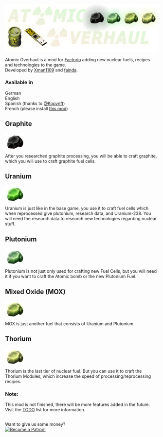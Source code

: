 [logo]: https://raw.githubusercontent.com/fainda/images/main/logo2.png
![logo][]

Atomic Overhaul is a mod for <a href=https://factorio.com>Factorio</a> adding new nuclear fuels, recipes and technologies to the game. <br>
Developed by <a href=https://github.com/Xman1109>Xman1109</a> and <a href=https://github.com/fainda>fainda</a>.

<h3>Available in</h3>
German <br>
English <br>
Spanish (thanks to <a href=https://github.com/Kopynft>@Kopynft</a>) <br>
French (please install <a href=https://mods.factorio.com/mod/PatchFR>this mod</a>) <br>

<h2>Graphite</h2>

[graphite]: https://raw.githubusercontent.com/fainda/images/main/Graphite.png
![graphite][] <br>
After you researched graphite processing, you will be able to craft graphite, which you will use to craft graphite fuel cells.

<h2>Uranium</h2>

[uranium]: https://raw.githubusercontent.com/fainda/images/main/uranium.png
![uranium][] <br>
Uranium is just like in the base game, you use it to craft fuel cells which when reprocessed give plutonium, research data, and Uranium-238. You will need the research data to research new technologies regarding nuclear stuff.

<h2>Plutonium</h2>

[plutonium]: https://raw.githubusercontent.com/fainda/images/main/plutonium.png
![plutonium][] <br>
Plutonium is not just only used for crafting new Fuel Cells, but you will need it if you want to craft the Atomic bomb or the new Plutonium Fuel.

<h2>Mixed Oxide (MOX)</h2>

[MOX]: https://raw.githubusercontent.com/fainda/images/main/MOX.png
![MOX][] <br>
MOX is just another fuel that consists of Uranium and Plutonium.

<h2>Thorium</h2>

[thorium]: https://raw.githubusercontent.com/fainda/images/main/thorium.png
![thorium][] <br>
Thorium is the last tier of nuclear fuel. But you can use it to craft the Thorium Modules, which increase the speed of processing/reprocessing recipes.

<h3>Note:</h3>
This mod is not finished, there will be more features added in the future. Visit the <a href=https://github.com/Xman1109/Atomic_Overhaul/projects/1>TODO</a> list for more information. <br>

<br> Want to give us some money? <br>
<a href="https://www.patreon.com/bePatron?u=74323441" ><img src="https://c5.patreon.com/external/logo/become_a_patron_button.png" alt="Become a Patron!" /></a>
